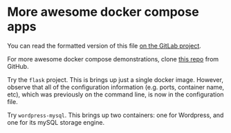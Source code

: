 # More awesome docker compose apps

You can read the formatted version of this file
[on the GitLab project](https://gitlab.computing.dcu.ie/sblott/ca282-docker-demo).

For more awesome docker compose demonstrations,
clone [this repo](https://github.com/docker/awesome-compose) from GitHub.

Try the `flask` project.  This is brings up just a single docker image.  However, observe that
all of the configuration information (e.g. ports, container name, etc), which was previously on the command
line, is now in the configuration file.

Try `wordpress-mysql`.  This brings up two containers: one for Wordpress, and one for its mySQL storage
engine.
